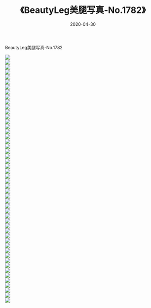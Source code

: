 ﻿---
layout: post
title:  《BeautyLeg美腿写真-No.1782》
date:   2020-04-30
img: http://img.660000.xyz/Sharelink/网络美图/2020/BeautyLeg美腿写真-No.1782/000.jpg
categories: [美女, 清纯, 唯美]
---

BeautyLeg美腿写真-No.1782

  ![](http://img.660000.xyz/Sharelink/网络美图/2020/BeautyLeg美腿写真-No.1782/001.jpg) <br> ![](http://img.660000.xyz/Sharelink/网络美图/2020/BeautyLeg美腿写真-No.1782/002.jpg) <br> ![](http://img.660000.xyz/Sharelink/网络美图/2020/BeautyLeg美腿写真-No.1782/003.jpg) <br> ![](http://img.660000.xyz/Sharelink/网络美图/2020/BeautyLeg美腿写真-No.1782/004.jpg) <br> ![](http://img.660000.xyz/Sharelink/网络美图/2020/BeautyLeg美腿写真-No.1782/005.jpg) <br> ![](http://img.660000.xyz/Sharelink/网络美图/2020/BeautyLeg美腿写真-No.1782/006.jpg) <br> ![](http://img.660000.xyz/Sharelink/网络美图/2020/BeautyLeg美腿写真-No.1782/007.jpg) <br> ![](http://img.660000.xyz/Sharelink/网络美图/2020/BeautyLeg美腿写真-No.1782/008.jpg) <br> ![](http://img.660000.xyz/Sharelink/网络美图/2020/BeautyLeg美腿写真-No.1782/009.jpg) <br> ![](http://img.660000.xyz/Sharelink/网络美图/2020/BeautyLeg美腿写真-No.1782/010.jpg) <br> ![](http://img.660000.xyz/Sharelink/网络美图/2020/BeautyLeg美腿写真-No.1782/011.jpg) <br> ![](http://img.660000.xyz/Sharelink/网络美图/2020/BeautyLeg美腿写真-No.1782/012.jpg) <br> ![](http://img.660000.xyz/Sharelink/网络美图/2020/BeautyLeg美腿写真-No.1782/013.jpg) <br> ![](http://img.660000.xyz/Sharelink/网络美图/2020/BeautyLeg美腿写真-No.1782/014.jpg) <br> ![](http://img.660000.xyz/Sharelink/网络美图/2020/BeautyLeg美腿写真-No.1782/015.jpg) <br> ![](http://img.660000.xyz/Sharelink/网络美图/2020/BeautyLeg美腿写真-No.1782/016.jpg) <br> ![](http://img.660000.xyz/Sharelink/网络美图/2020/BeautyLeg美腿写真-No.1782/017.jpg) <br> ![](http://img.660000.xyz/Sharelink/网络美图/2020/BeautyLeg美腿写真-No.1782/018.jpg) <br> ![](http://img.660000.xyz/Sharelink/网络美图/2020/BeautyLeg美腿写真-No.1782/019.jpg) <br> ![](http://img.660000.xyz/Sharelink/网络美图/2020/BeautyLeg美腿写真-No.1782/020.jpg) <br> ![](http://img.660000.xyz/Sharelink/网络美图/2020/BeautyLeg美腿写真-No.1782/021.jpg) <br> ![](http://img.660000.xyz/Sharelink/网络美图/2020/BeautyLeg美腿写真-No.1782/022.jpg) <br> ![](http://img.660000.xyz/Sharelink/网络美图/2020/BeautyLeg美腿写真-No.1782/023.jpg) <br> ![](http://img.660000.xyz/Sharelink/网络美图/2020/BeautyLeg美腿写真-No.1782/024.jpg) <br> ![](http://img.660000.xyz/Sharelink/网络美图/2020/BeautyLeg美腿写真-No.1782/025.jpg) <br> ![](http://img.660000.xyz/Sharelink/网络美图/2020/BeautyLeg美腿写真-No.1782/026.jpg) <br> ![](http://img.660000.xyz/Sharelink/网络美图/2020/BeautyLeg美腿写真-No.1782/027.jpg) <br> ![](http://img.660000.xyz/Sharelink/网络美图/2020/BeautyLeg美腿写真-No.1782/028.jpg) <br> ![](http://img.660000.xyz/Sharelink/网络美图/2020/BeautyLeg美腿写真-No.1782/029.jpg) <br> ![](http://img.660000.xyz/Sharelink/网络美图/2020/BeautyLeg美腿写真-No.1782/030.jpg) <br> ![](http://img.660000.xyz/Sharelink/网络美图/2020/BeautyLeg美腿写真-No.1782/031.jpg) <br> ![](http://img.660000.xyz/Sharelink/网络美图/2020/BeautyLeg美腿写真-No.1782/032.jpg) <br> ![](http://img.660000.xyz/Sharelink/网络美图/2020/BeautyLeg美腿写真-No.1782/033.jpg) <br> ![](http://img.660000.xyz/Sharelink/网络美图/2020/BeautyLeg美腿写真-No.1782/034.jpg) <br> ![](http://img.660000.xyz/Sharelink/网络美图/2020/BeautyLeg美腿写真-No.1782/035.jpg) <br> ![](http://img.660000.xyz/Sharelink/网络美图/2020/BeautyLeg美腿写真-No.1782/036.jpg) <br> ![](http://img.660000.xyz/Sharelink/网络美图/2020/BeautyLeg美腿写真-No.1782/037.jpg) <br> ![](http://img.660000.xyz/Sharelink/网络美图/2020/BeautyLeg美腿写真-No.1782/038.jpg) <br> ![](http://img.660000.xyz/Sharelink/网络美图/2020/BeautyLeg美腿写真-No.1782/039.jpg) <br> ![](http://img.660000.xyz/Sharelink/网络美图/2020/BeautyLeg美腿写真-No.1782/040.jpg) <br> ![](http://img.660000.xyz/Sharelink/网络美图/2020/BeautyLeg美腿写真-No.1782/041.jpg) <br> ![](http://img.660000.xyz/Sharelink/网络美图/2020/BeautyLeg美腿写真-No.1782/042.jpg) <br> ![](http://img.660000.xyz/Sharelink/网络美图/2020/BeautyLeg美腿写真-No.1782/043.jpg) <br> ![](http://img.660000.xyz/Sharelink/网络美图/2020/BeautyLeg美腿写真-No.1782/044.jpg) <br> ![](http://img.660000.xyz/Sharelink/网络美图/2020/BeautyLeg美腿写真-No.1782/045.jpg) <br> ![](http://img.660000.xyz/Sharelink/网络美图/2020/BeautyLeg美腿写真-No.1782/046.jpg) <br> ![](http://img.660000.xyz/Sharelink/网络美图/2020/BeautyLeg美腿写真-No.1782/047.jpg) <br> ![](http://img.660000.xyz/Sharelink/网络美图/2020/BeautyLeg美腿写真-No.1782/048.jpg) <br> ![](http://img.660000.xyz/Sharelink/网络美图/2020/BeautyLeg美腿写真-No.1782/049.jpg) <br> ![](http://img.660000.xyz/Sharelink/网络美图/2020/BeautyLeg美腿写真-No.1782/050.jpg) <br>